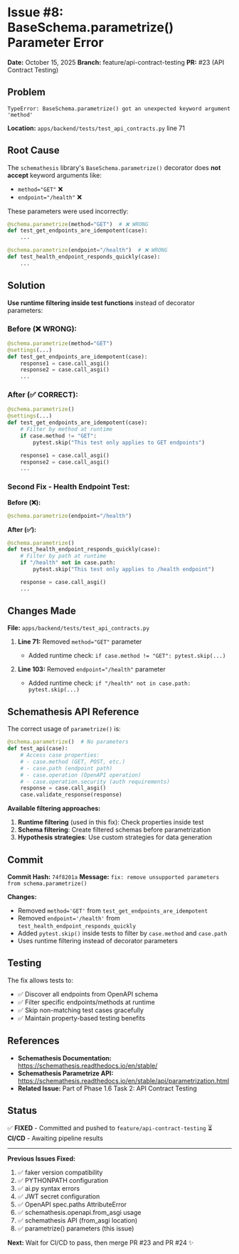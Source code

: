 # Issue #8: BaseSchema.parametrize() Parameter Error

**Date:** October 15, 2025
**Branch:** feature/api-contract-testing
**PR:** #23 (API Contract Testing)

## Problem

```
TypeError: BaseSchema.parametrize() got an unexpected keyword argument 'method'
```

**Location:** `apps/backend/tests/test_api_contracts.py` line 71

## Root Cause

The `schemathesis` library's `BaseSchema.parametrize()` decorator does **not accept** keyword arguments like:
- `method="GET"` ❌
- `endpoint="/health"` ❌

These parameters were used incorrectly:
```python
@schema.parametrize(method="GET")  # ❌ WRONG
def test_get_endpoints_are_idempotent(case):
    ...

@schema.parametrize(endpoint="/health")  # ❌ WRONG
def test_health_endpoint_responds_quickly(case):
    ...
```

## Solution

**Use runtime filtering inside test functions** instead of decorator parameters:

### Before (❌ WRONG):
```python
@schema.parametrize(method="GET")
@settings(...)
def test_get_endpoints_are_idempotent(case):
    response1 = case.call_asgi()
    response2 = case.call_asgi()
    ...
```

### After (✅ CORRECT):
```python
@schema.parametrize()
@settings(...)
def test_get_endpoints_are_idempotent(case):
    # Filter by method at runtime
    if case.method != "GET":
        pytest.skip("This test only applies to GET endpoints")

    response1 = case.call_asgi()
    response2 = case.call_asgi()
    ...
```

### Second Fix - Health Endpoint Test:

**Before (❌):**
```python
@schema.parametrize(endpoint="/health")
```

**After (✅):**
```python
@schema.parametrize()
def test_health_endpoint_responds_quickly(case):
    # Filter by path at runtime
    if "/health" not in case.path:
        pytest.skip("This test only applies to /health endpoint")

    response = case.call_asgi()
    ...
```

## Changes Made

**File:** `apps/backend/tests/test_api_contracts.py`

1. **Line 71:** Removed `method="GET"` parameter
   - Added runtime check: `if case.method != "GET": pytest.skip(...)`

2. **Line 103:** Removed `endpoint="/health"` parameter
   - Added runtime check: `if "/health" not in case.path: pytest.skip(...)`

## Schemathesis API Reference

The correct usage of `parametrize()` is:

```python
@schema.parametrize()  # No parameters
def test_api(case):
    # Access case properties:
    # - case.method (GET, POST, etc.)
    # - case.path (endpoint path)
    # - case.operation (OpenAPI operation)
    # - case.operation.security (auth requirements)
    response = case.call_asgi()
    case.validate_response(response)
```

**Available filtering approaches:**
1. **Runtime filtering** (used in this fix): Check properties inside test
2. **Schema filtering**: Create filtered schemas before parametrization
3. **Hypothesis strategies**: Use custom strategies for data generation

## Commit

**Commit Hash:** `74f8201a`
**Message:** `fix: remove unsupported parameters from schema.parametrize()`

**Changes:**
- Removed `method='GET'` from `test_get_endpoints_are_idempotent`
- Removed `endpoint='/health'` from `test_health_endpoint_responds_quickly`
- Added `pytest.skip()` inside tests to filter by `case.method` and `case.path`
- Uses runtime filtering instead of decorator parameters

## Testing

The fix allows tests to:
- ✅ Discover all endpoints from OpenAPI schema
- ✅ Filter specific endpoints/methods at runtime
- ✅ Skip non-matching test cases gracefully
- ✅ Maintain property-based testing benefits

## References

- **Schemathesis Documentation:** https://schemathesis.readthedocs.io/en/stable/
- **Schemathesis Parametrize API:** https://schemathesis.readthedocs.io/en/stable/api/parametrization.html
- **Related Issue:** Part of Phase 1.6 Task 2: API Contract Testing

## Status

✅ **FIXED** - Committed and pushed to `feature/api-contract-testing`
⏳ **CI/CD** - Awaiting pipeline results

---

**Previous Issues Fixed:**
1. ✅ faker version compatibility
2. ✅ PYTHONPATH configuration
3. ✅ ai.py syntax errors
4. ✅ JWT secret configuration
5. ✅ OpenAPI spec.paths AttributeError
6. ✅ schemathesis.openapi.from_asgi usage
7. ✅ schemathesis API (from_asgi location)
8. ✅ parametrize() parameters (this issue)

**Next:** Wait for CI/CD to pass, then merge PR #23 and PR #24 ✨
